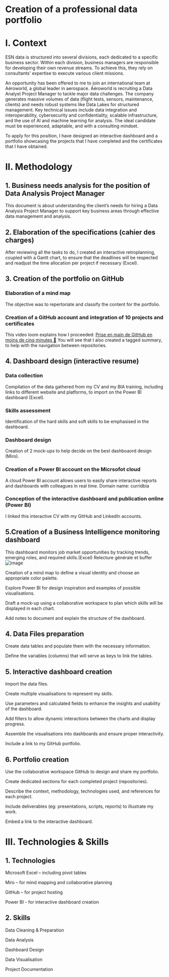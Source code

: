 # Creation of a professional data portfolio
# I. Context
ESN data is structured into several divisions, each dedicated to a specific business sector. Within each division, business managers are responsible for developing their own revenue streams. To achieve this, they rely on consultants' expertise to execute various client missions. 

An opportunity has been offered to me to join an international team at Aéroworld, a global leader in aerospace. Aéroworld is recruiting a Data Analyst Project Manager to tackle major data challenges. The company generates massive volumes of data (flight tests, sensors, maintenance, clients) and needs robust systems like Data Lakes for structured management. Key technical issues include data integration and interoperability, cybersecurity and confidentiality, scalable infrastructure, and the use of AI and machine learning for analysis. The ideal candidate must be experienced, adaptable, and with a consulting mindset. 

To apply for this position, I have designed an interactive dashboard and a portfolio showcasing the projects that I have completed and the certificates that I have obtained.

# II. Methodology
## 1. Business needs analysis for the position of Data Analysis Project Manager
This document is about understanding the client’s needs for hiring a Data Analysis Project Manager to support key business areas through effective data management and analysis.

## 2. Elaboration of the specifications (cahier des charges)
After reviewing all the tasks to do, I created an interactive retroplanning, coupled with a Gantt chart, to ensure that the deadlines will be respected and readjust the time allocation per project if necessary (Excel).

## 3. Creation of the portfolio on GitHub
### Elaboration of a mind map
The objective was to repertoriate and classify the content for the portfolio.

### Creation of a GitHub account and integration of 10 projects and certificates
This video loom explains how I proceeded: [Prise en main de GitHub en moins de cinq minutes 🚀](https://www.loom.com/share/3a83e6e1df784d1b873ece2888f6b9e2?sid=431a6245-8fcc-4a88-984b-f85eb9055274)
You will see that I also created a tagged summary, to help with the navigation between repositories.

## 4. Dashboard design (interactive resume)

### Data collection
Compilation of the data gathered from my CV and my BIA training, including links to different website and platforms, to import on the Power BI dashboard (Excel).

### Skills assessment
Identification of the hard skills and soft skills to be emphasised in the dashboard.

### Dashboard design
Creation of 2 mock-ups to help decide on the best dashboaord design (Miro).

### Creation of a Power BI account on the Micrsofot cloud
A cloud Power BI account allows users to easily share interactive reports and dashboards with colleagues in real time.
Domain name: curridbia

### Conception of the interactive dashboard and publication online (Power BI)
I linked this interactive CV with my GitHub and LinkedIn accounts.

## 5.Creation of a Business Intelligence monitoring dashboard
This dashboard monitors job market opportunities by tracking trends, emerging roles, and required skills.(Excel)
Relecture générale et buffer![image](https://github.com/user-attachments/assets/7a743771-48ae-4336-af6a-2f25a8818d9f)


Creation of a mind map to define a visual identity and choose an appropriate color palette.

Explore Power BI for design inspiration and examples of possible visualisations.

Draft a mock-up using a collaborative workspace to plan which skills will be displayed in each chart.

Add notes to document and explain the structure of the dashboard.

## 4. Data Files preparation
Create data tables and populate them with the necessary information.

Define the variables (columns) that will serve as keys to link the tables.

## 5. Interactive dashboard creation
Import the data files.

Create multiple visualisations to represent my skills.

Use parameters and calculated fields to enhance the insights and usability of the dashboard.

Add filters to allow dynamic interactions between the charts and display progress.

Assemble the visualisations into dashboards and ensure proper interactivity.

Include a link to my GitHub portfolio.

## 6. Portfolio creation
Use the collaborative workspace GitHub to design and share my portfolio.

Create dedicated sections for each completed project (repositories).

Describe the context, methodology, technologies used, and references for each project.

Include deliverables (eg: presentations, scripts, reports) to illustrate my work.

Embed a link to the interactive dashboard.

# III. Technologies & Skills
## 1. Technologies
Microsoft Excel – including pivot tables

Miro – for mind mapping and collaborative planning

GitHub – for project hosting

Power BI - for interactive dashboard creation

## 2. Skills
Data Cleaning & Preparation

Data Analysis

Dashboard Design

Data Visualisation

Project Documentation
